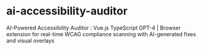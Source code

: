 # ai-accessibility-auditor
AI-Powered Accessibility Auditor : Vue.js TypeScript GPT-4 | Browser extension for real-time WCAG compliance scanning with AI-generated fixes and visual overlays
